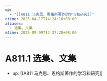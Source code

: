 ```yaml
---
up:
  - "[[A811 马克思、恩格斯著作的学习和研究]]"
ctime: 2025-04-17T14:24:16+08:00
aliases:
  - 选集、文集
mtime: 2025-09-09T12:37:20+08:00
---
```


# A811.1 选集、文集

- up: [[A811 马克思、恩格斯著作的学习和研究]]
